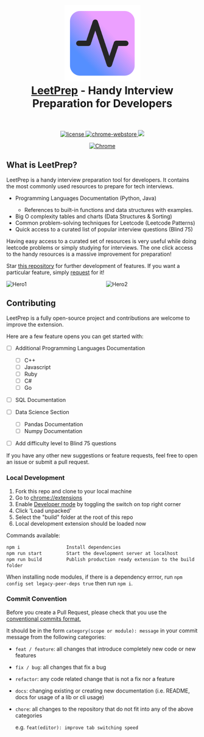 <h1 align="center">
  <a href="https://standardjs.com"><img src="src/assets/icon.png" alt="LeetPrep - Handy Interview Preparation for Developers" width="200"></a>
  <br>
  <a href="">LeetPrep</a> - Handy Interview Preparation for Developers
  <br>
  <br>
</h1>

<p align="center">
  <a href="https://github.com/bleuscor/LeetPrep/blob/main/LICENSE">
    <img src="https://img.shields.io/badge/license-MIT-blue.svg" alt="license"/>
  </a>
  <a href="https://chromewebstore.google.com/detail/leetprep/golgnmppimdlhegenfaiaoahichlfjmo">
    <img src="https://img.shields.io/chrome-web-store/v/golgnmppimdlhegenfaiaoahichlfjmo.svg" alt="chrome-webstore"/>
  </a>
  <a href="https://twitter.com/intent/tweet?text=LeetPrep%20-%20Handy%20interview%20preparation%20tool%20for%20developers&url=https://github.com/bleuscor/LeetPrep&hashtags=javascript,github,leetcode,coding,interview,chrome,python,java">
    <img src="https://img.shields.io/twitter/url/http/shields.io.svg?style=social">
  </a>
</p>

<div align="center">

  [![Chrome](https://user-images.githubusercontent.com/53124886/111952712-34f12300-8aee-11eb-9fdd-ad579a1eb235.png)](https://chromewebstore.google.com/detail/leetprep/golgnmppimdlhegenfaiaoahichlfjmo) 
</div>




## What is LeetPrep?
<p>LeetPrep is a handy interview preparation tool for developers. It contains the most commonly used resources to prepare for tech interviews.</p>
<ul>
<li>Programming Languages Documentation (Python, Java)</li>
    <ul><li>References to built-in functions and data structures with examples.</li></ul>
<li>Big O complexity tables and charts (Data Structures & Sorting)</li>
<li>Common problem-solving techniques for Leetcode (Leetcode Patterns)</li>
<li>Quick access to a curated list of popular interview questions (Blind 75)</li>
</ul>

Having easy access to a curated set of resources is very useful while doing leetcode problems or simply studying for interviews. The one click access to the handy resources is a massive improvement for preparation!

Star [this repository](hhttps://github.com/bleuscor/LeetPrep/) for further development of features. If you want a particular feature, simply [request](https://github.com/bleuscor/LeetPrep/labels/feature) for it!


<div style="display: flex; justify-content: center; gap: 20px;">
    <img src="https://github.com/bleuscor/LeetPrep/assets/9091157/5849244b-8297-4375-9867-73084cd62d28" alt="Hero1" width="450" />
    <img src="https://github.com/bleuscor/LeetPrep/assets/9091157/ee9469d8-8f6e-4063-aaf6-1dac9aac372f" alt="Hero2" width="450" />
</div>


## Contributing

LeetPrep is a fully open-source project and contributions are welcome to improve the extension.

Here are a few feature opens you can get started with:
- [ ]  Additional Programming Languages Documentation 
    - [ ]  C++
    - [ ]  Javascript
    - [ ]  Ruby
    - [ ]  C#
    - [ ]  Go
- [ ]  SQL Documentation
- [ ]  Data Science Section
    - [ ]  Pandas Documentation
    - [ ]  Numpy Documentation
- [ ]  Add difficulty level to Blind 75 questions


If you have any other new suggestions or feature requests, feel free to open an issue or submit a pull request.



### Local Development

<ol>
  <li>Fork this repo and clone to your local machine</li>
  <li>Go to <a href="chrome://extensions">chrome://extensions</a> </li>
  <li>Enable <a href="https://www.mstoic.com/enable-developer-mode-in-chrome/">Developer mode</a> by toggling the switch on top right corner</li>
  <li>Click 'Load unpacked'</li>
  <li>Select the "build" folder at the root of this repo</li>
  <li>Local development extension should be loaded now</li>
</ol>

Commands available:

```
npm i                 Install dependencies
npm run start         Start the development server at localhost
npm run build         Publish production ready extension to the build folder
```

When installing node modules, if there is a dependency errror, run `npm config set legacy-peer-deps true` then run `npm i`.


### Commit Convention
Before you create a Pull Request, please check that you use the [conventional commits format.](https://www.conventionalcommits.org/en/v1.0.0/)

It should be in the form `category(scope or module): message` in your commit message from the following categories:

-   `feat / feature`: all changes that introduce completely new code or new features

-   `fix / bug`: all changes that fix a bug

-   `refactor`: any code related change that is not a fix nor a feature

-   `docs`: changing existing or creating new documentation (i.e. README, docs for usage of a lib or cli usage)

-   `chore`: all changes to the repository that do not fit into any of the above categories

    e.g. `feat(editor): improve tab switching speed`
